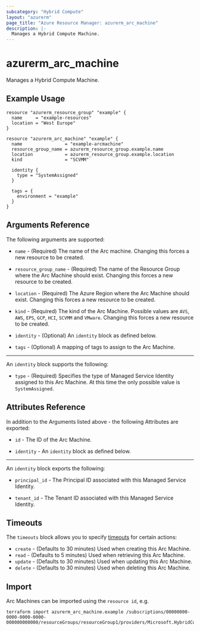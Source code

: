 ```yaml
---
subcategory: "Hybrid Compute"
layout: "azurerm"
page_title: "Azure Resource Manager: azurerm_arc_machine"
description: |-
  Manages a Hybrid Compute Machine.
---
```


# azurerm_arc_machine

Manages a Hybrid Compute Machine.

## Example Usage

```hcl
resource "azurerm_resource_group" "example" {
  name     = "example-resources"
  location = "West Europe"
}

resource "azurerm_arc_machine" "example" {
  name                = "example-arcmachine"
  resource_group_name = azurerm_resource_group.example.name
  location            = azurerm_resource_group.example.location
  kind                = "SCVMM"

  identity {
    type = "SystemAssigned"
  }

  tags = {
    environment = "example"
  }
}
```

## Arguments Reference

The following arguments are supported:

* `name` - (Required) The name of the Arc machine. Changing this forces a new resource to be created.

* `resource_group_name` - (Required) The name of the Resource Group where the Arc Machine should exist. Changing this forces a new resource to be created.

* `location` - (Required) The Azure Region where the Arc Machine should exist. Changing this forces a new resource to be created.

* `kind` - (Required) The kind of the Arc Machine. Possible values are `AVS`, `AWS`, `EPS`, `GCP`, `HCI`, `SCVMM` and `VMware`. Changing this forces a new resource to be created.

* `identity` - (Optional) An `identity` block as defined below.

* `tags` - (Optional) A mapping of tags to assign to the Arc Machine.

---

An `identity` block supports the following:

* `type` - (Required) Specifies the type of Managed Service Identity assigned to this Arc Machine. At this time the only possible value is `SystemAssigned`.

## Attributes Reference

In addition to the Arguments listed above - the following Attributes are exported:

* `id` - The ID of the Arc Machine.

* `identity` - An `identity` block as defined below.

---

An `identity` block exports the following:

* `principal_id` - The Principal ID associated with this Managed Service Identity.

* `tenant_id` - The Tenant ID associated with this Managed Service Identity.

## Timeouts

The `timeouts` block allows you to specify [timeouts](https://www.terraform.io/docs/configuration/resources.html#timeouts) for certain actions:

* `create` - (Defaults to 30 minutes) Used when creating this Arc Machine.
* `read` - (Defaults to 5 minutes) Used when retrieving this Arc Machine.
* `update` - (Defaults to 30 minutes) Used when updating this Arc Machine.
* `delete` - (Defaults to 30 minutes) Used when deleting this Arc Machine.

## Import

Arc Machines can be imported using the `resource id`, e.g.

```shell
terraform import azurerm_arc_machine.example /subscriptions/00000000-0000-0000-0000-000000000000/resourceGroups/resourceGroup1/providers/Microsoft.HybridCompute/machines/machine1
```
